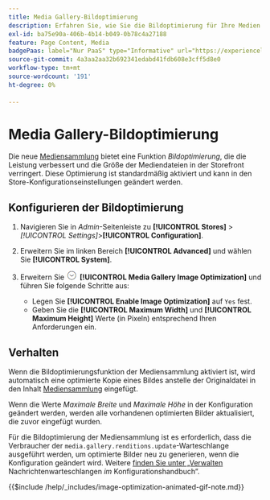 ```yaml
---
title: Media Gallery-Bildoptimierung
description: Erfahren Sie, wie Sie die Bildoptimierung für Ihre Medien [!DNL Commerce] Assets verwenden.
exl-id: ba75e90a-406b-4b14-b049-0b78c4a27188
feature: Page Content, Media
badgePaas: label="Nur PaaS" type="Informative" url="https://experienceleague.adobe.com/de/docs/commerce/user-guides/product-solutions" tooltip="Gilt nur für Adobe Commerce in Cloud-Projekten (von Adobe verwaltete PaaS-Infrastruktur) und lokale Projekte."
source-git-commit: 4a3aa2aa32b692341edabd41fdb608e3cff5d8e0
workflow-type: tm+mt
source-wordcount: '191'
ht-degree: 0%

---
```


# Media Gallery-Bildoptimierung

Die neue [Mediensammlung](media-gallery.md) bietet eine Funktion _Bildoptimierung_, die die Leistung verbessert und die Größe der Mediendateien in der Storefront verringert. Diese Optimierung ist standardmäßig aktiviert und kann in den Store-Konfigurationseinstellungen geändert werden.

## Konfigurieren der Bildoptimierung

1. Navigieren Sie in _Admin_-Seitenleiste zu **[!UICONTROL Stores]** > _[!UICONTROL Settings]_>**[!UICONTROL Configuration]**.

1. Erweitern Sie im linken Bereich **[!UICONTROL Advanced]** und wählen Sie **[!UICONTROL System]**.

1. Erweitern Sie ![Erweiterungsauswahl](../assets/icon-display-expand.png) **[!UICONTROL Media Gallery Image Optimization]** und führen Sie folgende Schritte aus:

   - Legen Sie **[!UICONTROL Enable Image Optimization]** auf `Yes` fest.
   - Geben Sie die **[!UICONTROL Maximum Width]** und **[!UICONTROL Maximum Height]** Werte (in Pixeln) entsprechend Ihren Anforderungen ein.

## Verhalten

Wenn die Bildoptimierungsfunktion der Mediensammlung aktiviert ist, wird automatisch eine optimierte Kopie eines Bildes anstelle der Originaldatei in den Inhalt [Mediensammlung](media-gallery.md) eingefügt.

Wenn die Werte _Maximale Breite_ und _Maximale Höhe_ in der Konfiguration geändert werden, werden alle vorhandenen optimierten Bilder aktualisiert, die zuvor eingefügt wurden.

Für die Bildoptimierung der Mediensammlung ist es erforderlich, dass die Verbraucher der `media.gallery.renditions.update`-Warteschlange ausgeführt werden, um optimierte Bilder neu zu generieren, wenn die Konfiguration geändert wird. Weitere [ finden Sie unter „Verwalten ](https://experienceleague.adobe.com/docs/commerce-operations/configuration-guide/message-queues/manage-message-queues.html?lang=de) Nachrichtenwarteschlangen _im_ Konfigurationshandbuch“.

{{$include /help/_includes/image-optimization-animated-gif-note.md}}

<!-- Last updated from includes: 2024-01-30 15:43:39 -->
